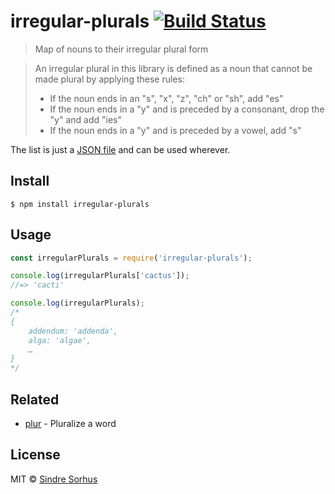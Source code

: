 # irregular-plurals [![Build Status](https://travis-ci.org/sindresorhus/irregular-plurals.svg?branch=master)](https://travis-ci.org/sindresorhus/irregular-plurals)

> Map of nouns to their irregular plural form


> An irregular plural in this library is defined as a noun that cannot be made plural by applying these rules:
> - If the noun ends in an "s", "x", "z", "ch" or "sh", add "es"
> - If the noun ends in a "y" and is preceded by a consonant, drop the "y" and add "ies"
> - If the noun ends in a "y" and is preceded by a vowel, add "s"

The list is just a [JSON file](irregular-plurals.json) and can be used wherever.


## Install

```
$ npm install irregular-plurals
```


## Usage

```js
const irregularPlurals = require('irregular-plurals');

console.log(irregularPlurals['cactus']);
//=> 'cacti'

console.log(irregularPlurals);
/*
{
	addendum: 'addenda',
	alga: 'algae',
	…
}
*/
```


## Related

- [plur](https://github.com/sindresorhus/plur) - Pluralize a word


## License

MIT © [Sindre Sorhus](https://sindresorhus.com)
